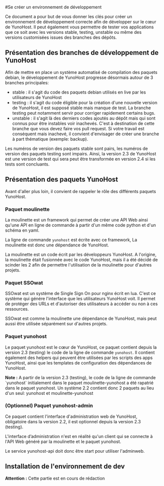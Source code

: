 #Se créer un environnement de développement

Ce document a pour but de vous donner les clés pour créer un environnement de développement correcte afin de développer sur le cœur de YunoHost. Il peut également vous permettre de tester vos applications que ce soit avec les versions stable, testing, unstable ou même des versions customisées issues des branches des dépôts.

## Présentation des branches de développement de YunoHost
Afin de mettre en place un système automatisé de compilation des paquets debian, le développement de YunoHost progresse désormais autour de 3 branches principales:
- stable : il s'agit du code des paquets debian utilisés en live par les utilisateurs de YunoHost
- testing : il s'agit du code éligible pour la création d'une nouvelle version de YunoHost, il est supposé stable mais manque de test. La branche testing peut notamment servir pour corriger rapidement certains bugs.
- unstable : il s'agit là des derniers codes ajoutés au dépôt mais qui sont connus pour être instables voir inachevés. C'est à destination de cette branche que vous devez faire vos pull request. Si votre travail est conséquent mais inachevé, il convient d'envisager de créer une branche à part thématique (exemple: backup).

Les numéros de version des paquets stable sont pairs, les numéros de version des paquets testing sont impairs. Ainsi, la version 2.3 de YunoHost est une version de test qui sera peut être transformée en version 2.4 si les tests sont concluants.

## Présentation des paquets YunoHost
Avant d'aller plus loin, il convient de rappeler le rôle des différents paquets YunoHost.

### Paquet moulinette
La moulinette est un framework qui permet de créer une API Web ainsi qu'une API en ligne de commande à partir d'un même code python et d'un schéma en yaml.

La ligne de commande `yunohost` est écrite avec ce framework, La moulinette est donc une dépendance de YunoHost. 

La moulinette est un code écrit par les développeurs YunoHost. A l'origine, la moulinette était fusionnée avec le code YunoHost, mais il a été décidé de scinder les 2 afin de permettre l'utilisation de la moulinette pour d'autres projets.

### Paquet SSOwat
SSOwat est un système de Single Sign On pour nginx écrit en lua. C'est ce système qui génére l'interface que les utilisateurs YunoHost voit. Il permet de protéger des URLs et d'autoriser des utilisateurs à accéder ou non à ces ressources.

SSOwat est comme la moulinette une dépendance de YunoHost, mais peut aussi être utilisée séparément sur d'autres projets. 

### Paquet yunohost
Le paquet yunohost est le cœur de YunoHost, ce paquet contient depuis la version 2.3 (testing) le code de la ligne de commande `yunohost`. Il contient également des helpers qui peuvent être utilisées par les scripts des apps YunoHost, ainsi que les templates de configuration des dépendances de YunoHost.

<div class="alert alert-info">
<b>Note :</b> A partir de la version 2.3 (testing), le code de la ligne de commande `yunohost` initialement dans le paquet moulinette-yunohost a été rapatrié dans le paquet yunohost. Un système 2.2 contient donc 2 paquets au lieu d'un seul: yunohost et moulinette-yunohost
</div>

### (Optionnel) Paquet yunohost-admin
Ce paquet contient l'interface d'administration web de YunoHost, obligatoire dans la version 2.2, il est optionnel depuis la version 2.3 (testing).

L'interface d’administration n'est en réalité qu'un client qui se connecte à l'API Web généré par la moulinette et le paquet yunohost.

Le service yunohost-api doit donc être start pour utiliser l'adminweb.

## Installation de l'environnement de dev
<div class="alert alert-warning">
<b>Attention :</b> Cette partie est en cours de rédaction
</div>




